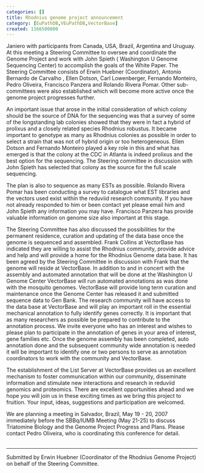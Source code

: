 ```yaml
---
categories: []
title: Rhodnius genome project announcement
category: [EuPathDB,VEuPathDB,VectorBase]
created: 1166500800
---
```

Janiero with participants from Canada, USA, Brazil, Argentina and Uruguay. At this meeting a Steering Committee to oversee and coordinate the Genome Project and work with John Spieth ( Washington U Genome Sequencing Center) to accomplish the goals of the White Paper. The Steering Committee consists of Erwin Huebner (Coordinator), Antonio Bernardo de Carvalho , Ellen Dotson, Carl Lowenberger, Fernando Monteiro, Pedro  Oliveira, Francisco Panzera and Rolando Rivera Pomar. Other sub-committees were also established which will become more active once the genome project progresses further.<br/> 
<p>An important issue that arose in the initial consideration of  which colony should be the source of DNA for the sequencing was that a survey of some of the longstanding lab colonies showed that they were in fact a hybrid of  prolixus and  a closely related species Rhodnius robustus. It became important to genotype as many as Rhodnius colonies as possible in order to select a strain that was not of hybrid origin or too heterogeneous. Ellen Dotson and Fernando Monteiro played a key role in this and what has emerged is that the colony at the CDC in Atlanta is indeed prolixus and the best option for the sequencing. The Steering committee in discussion with John Spieth has selected that colony as the source for the full scale sequencing.<br/>
<p>The plan is also to sequence as many ESTs as possible. Rolando Rivera Pomar  has been conducting a survey to catalogue what EST libraries and the vectors used exist within the reduviid research community. If you have not already responded to him or been contact yet please email him and John Spieth any information you may have. Francisco Panzera has provide valuable information on genome size also important at this stage.<br/>
<p>The Steering Committee has also discussed the possibilities for the permanent residence, curation and updating of the data base once the genome is sequenced and assembled. Frank Collins at VectorBase has indicated they are willing to assist the Rhodnius community, provide advice and help and will provide a home for the Rhodnius Genome data base. It has been agreed by the Steering Committee in discussion with Frank that the genome will reside at VectorBase. In addition to and in concert with the assembly and automated annotation that will be done at the Washington U Genome Center  VectorBase will run automated annotations as was done with the mosquito genomes. VectorBase will provide long term curation and maintenance once the Genome Center has released it and submitted sequence data to Gen Bank. The research community will have access to the data base at VectorBase and will play an important roll in the essential mechanical annotation to fully identify genes correctly. It is important that as many researchers as possible be prepared to contribute to the annotation process. We invite everyone who has an interest and wishes to please plan to participate in the annotation of genes in your area of interest, gene families etc. Once the genome assembly has been completed, auto annotation done and the subsequent community wide annotation is needed it will be important to identify one or two persons to serve as annotation coordinators to work with the community and VectorBase.<br/>
<p>The establishment of the List Server at VectorBase provides us an excellent mechanism to foster communication within our community, disseminate information and stimulate new interactions and research in reduviid genomics and proteomics. There are excellent opportunities ahead and we hope you will join us in these exciting times as we bring this project to fruition. Your input, ideas, suggestions and participation are welcomed.<br/>
<p>We are  planning a meeting in Salvador, Brazil, May 19 - 20, 2007 immediately before the SBBq/IUMB Meeting (May 21-25) to discuss Triatomine Biology and the Genome Project Progress and Plans. Please contact Pedro Oliveira, who is coordinating this conference for detail.<br/><br/>
<hr size="1"> Submitted  by Erwin Huebner  (Coordinator of the Rhodnius Genome Project) on behalf of the Steering Committee.
